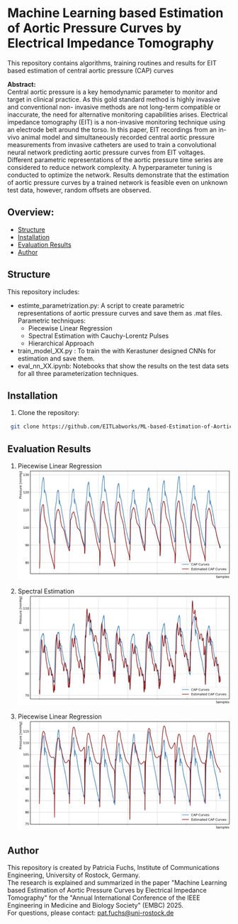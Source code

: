 # Machine Learning based Estimation of Aortic Pressure Curves by Electrical Impedance Tomography
This repository contains algorithms, training routines and results for EIT based estimation of central aortic pressure (CAP) curves  



__Abstract:__  
Central aortic pressure is a key hemodynamic
parameter to monitor and target in clinical practice. As this
gold standard method is highly invasive and conventional non-
invasive methods are not long-term compatible or inaccurate,
the need for alternative monitoring capabilities arises. Electrical
impedance tomography (EIT) is a non-invasive monitoring
technique using an electrode belt around the torso. In this
paper, EIT recordings from an in-vivo animal model and
simultaneously recorded central aortic pressure measurements
from invasive catheters are used to train a convolutional neural
network predicting aortic pressure curves from EIT voltages.
Different parametric representations of the aortic pressure
time series are considered to reduce network complexity. A
hyperparameter tuning is conducted to optimize the network.
Results demonstrate that the estimation of aortic pressure
curves by a trained network is feasible even on unknown test
data, however, random offsets are observed.






## Overview:
- [Structure](#structure)
- [Installation](#installation)
- [Evaluation Results](#evaluation)
- [Author](#author)



## Structure
This repository includes:
- estimte_parametrization.py: A script to create parametric representations of aortic pressure curves and save them as .mat files. Parametric techniques:
  - Piecewise Linear Regression
  - Spectral Estimation with Cauchy-Lorentz Pulses
  - Hierarchical Approach
- train_model_XX.py : To train the with Kerastuner designed CNNs for estimation and save them.
- eval_nn_XX.ipynb: Notebooks that show the results on the test data sets for all three parameterization techniques.


## Installation
1. Clone the repository:
```bash
 git clone https://github.com/EITLabworks/ML-based-Estimation-of-Aortic-Pressure-Curves-by-EIT.git
```



## Evaluation Results
1. Piecewise Linear Regression
![Examplerary CAP Curves.](nn/models/model_lin/TestingCurvesLinear.png)

2. Spectral Estimation
![Examplerary CAP Curves.](nn/models/model_specest/TestingCurvesSpecEst.png)

1. Piecewise Linear Regression
![Examplerary CAP Curves.](nn/models/model_hier/TestingCurvesHierarchical.png)



## Author
This repository is created by Patricia Fuchs, Institute of Communications Engineering, University of Rostock, Germany.   
The research is explained and summarized in the paper "Machine Learning based Estimation of Aortic Pressure Curves by Electrical Impedance Tomography" for the "Annual International Conference of the IEEE Engineering in Medicine and Biology Society" (EMBC) 2025.  
For questions, please contact: pat.fuchs@uni-rostock.de
